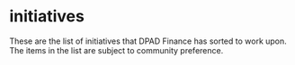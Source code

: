 # initiatives
These are the list of initiatives that DPAD Finance has sorted to work upon. The items in the list are subject to community preference.
